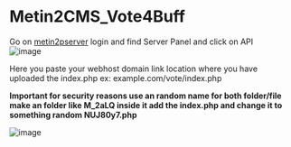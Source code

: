 # Metin2CMS_Vote4Buff

Go on [metin2pserver](https://metin2pserver.net/Panel.en) login and find Server Panel and click on API   
![image](https://github.com/DemOnJR/Metin2CMS_Vote4Buff/assets/6385558/21b65019-beed-46af-9a58-2d4f1a786a7c)   

Here you paste your webhost domain link location where you have uploaded the index.php ex: example.com/vote/index.php   

**Important for security reasons use an random name for both folder/file make an folder like M_2aLQ inside it add the index.php and change it to something random NUJ80y7.php**   

![image](https://github.com/DemOnJR/Metin2CMS_Vote4Buff/assets/6385558/4169a0cf-f426-412b-92a2-4da6aa3d82ea)
